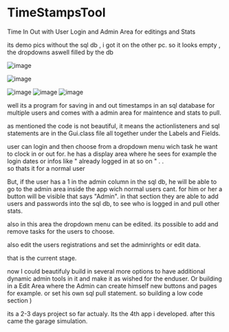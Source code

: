 # TimeStampsTool
Time In Out with User Login and Admin Area for editings and Stats

its demo pics without the sql db , i got it on the other pc. so it looks empty , the dropdowns aswell filled by the db

![image](https://user-images.githubusercontent.com/105649203/202903091-9561d9ff-1594-432f-86b3-a886e675d853.png)

![image](https://user-images.githubusercontent.com/105649203/202903542-0ec72337-c4b3-4170-9da9-d0124a1ef03c.png)

![image](https://user-images.githubusercontent.com/105649203/202903377-ea42ecbb-3663-456d-af1c-be38871c7488.png)
![image](https://user-images.githubusercontent.com/105649203/202903410-fdb4ff40-c5f1-41da-a6e0-21b8af404032.png)
![image](https://user-images.githubusercontent.com/105649203/202903463-32023e59-82cc-42a8-ac5b-40e29c67783e.png)


well its a program for saving in and out timestamps in an sql database for multiple users and comes with a admin area for maintence and stats to pull. 

as mentioned the code is not beautiful, it means the actionlisteners and sql statements are in the Gui.class file all together under the Labels and Fields. 

user can login and then choose from a dropdown menu wich task he want to clock in or out for. he has a display area where he sees for example the login dates
or infos like " already logged in at so on " . .   
so thats it for a normal user

But, if the user has a 1 in the admin column in the sql db, he will be able to go to the admin area inside the app wich normal users cant.
for him or her a button will be visible that says "Admin".
in that section they are able to add users and passwords into the sql db, to see who is logged in and pull other stats. 

also in this area the dropdown menu can be edited. its possible to add and remove tasks for the users to choose. 

also edit the users registrations and set the adminrights or edit data.

that is the current stage. 

now I could beautifuly build in several more options to have additional dynamic admin tools in it and make it as wished for the enduser. 
Or building in a Edit Area where the Admin can create himself new buttons and pages for example. or set his own sql pull statement. so building a low code section )

its a 2-3 days project so far actualy. Its the 4th app i developed. after this came the garage simulation. 


